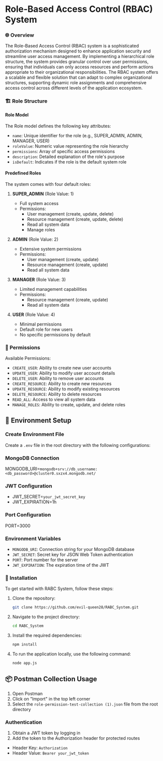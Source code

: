 # Role-Based Access Control (RBAC) System


### 🌐 Overview
The Role-Based Access Control (RBAC) system is a sophisticated authorization mechanism designed to enhance application security and streamline user access management. By implementing a hierarchical role structure, the system provides granular control over user permissions, ensuring that individuals can only access resources and perform actions appropriate to their organizational responsibilities. The RBAC system offers a scalable and flexible solution that can adapt to complex organizational structures, supporting dynamic role assignments and comprehensive access control across different levels of the application ecosystem.

### 🏗️ Role Structure

#### Role Model
The Role model defines the following key attributes:
- `name`: Unique identifier for the role (e.g., SUPER_ADMIN, ADMIN, MANAGER, USER)
- `roleValue`: Numeric value representing the role hierarchy
- `permissions`: Array of specific access permissions
- `description`: Detailed explanation of the role's purpose
- `isDefault`: Indicates if the role is the default system role

#### Predefined Roles
The system comes with four default roles:
1. **SUPER_ADMIN** (Role Value: 1)
   - Full system access
   - Permissions: 
     * User management (create, update, delete)
     * Resource management (create, update, delete)
     * Read all system data
     * Manage roles

2. **ADMIN** (Role Value: 2)
   - Extensive system permissions
   - Permissions:
     * User management (create, update)
     * Resource management (create, update)
     * Read all system data

3. **MANAGER** (Role Value: 3)
   - Limited management capabilities
   - Permissions:
     * Resource management (create, update)
     * Read all system data

4. **USER** (Role Value: 4)
   - Minimal permissions
   - Default role for new users
   - No specific permissions by default

### 🔐 Permissions

Available Permissions:
- `CREATE_USER`: Ability to create new user accounts
- `UPDATE_USER`: Ability to modify user account details
- `DELETE_USER`: Ability to remove user accounts
- `CREATE_RESOURCE`: Ability to create new resources
- `UPDATE_RESOURCE`: Ability to modify existing resources
- `DELETE_RESOURCE`: Ability to delete resources
- `READ_ALL`: Access to view all system data
- `MANAGE_ROLES`: Ability to create, update, and delete roles

## 🔧 Environment Setup
### Create Environment File
Create a `.env` file in the root directory with the following configurations:
### MongoDB Connection
MONGODB_URI=`mongodb+srv://db_username:<db_password>@cluster0.sxzx4.mongodb.net/`
### JWT Configuration
- JWT_SECRET=`your_jwt_secret_key`
- JWT_EXPIRATION=1h

### Port Configuration
PORT=3000


### Environment Variables

- `MONGODB_URI`: Connection string for your MongoDB database
- `JWT_SECRET`: Secret key for JSON Web Token authentication
- `PORT`: Port number for the server
- `JWT_EXPIRATION`: The expiration time of the JWT

### 🚀 Installation

To get started with RABC System, follow these steps:

1. Clone the repository:
   ```bash
   git clone https://github.com/evil-queen28/RABC_System.git
   ```

2. Navigate to the project directory:
   ```bash
   cd RABC_System
   ```


3. Install the required dependencies:
   ```bash
   npm install
   ```


4. To run the application locally, use the following command:
   ```bash
   node app.js
   ```
## 📦 Postman Collection Usage

1. Open Postman
2. Click on "Import" in the top left corner
3. Select the `role-permission-test-collection (1).json` file from the root directory
### Authentication

1. Obtain a JWT token by logging in
2. Add the token to the Authorization header for protected routes

- Header Key: `Authorization`
- Header Value: `Bearer your_jwt_token`
